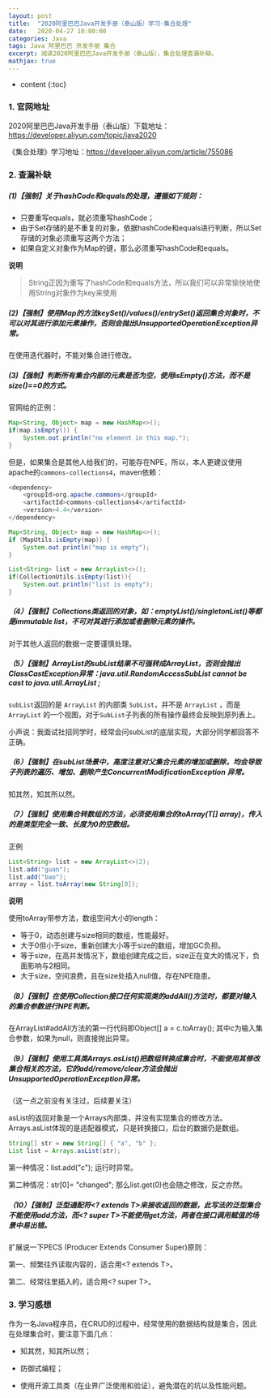 ```yaml
---
layout: post
title:  "2020阿里巴巴Java开发手册（泰山版）学习-集合处理"
date:   2020-04-27 10:00:00
categories: Java
tags: Java 阿里巴巴 开发手册 集合
excerpt: 阅读2020阿里巴巴Java开发手册（泰山版），集合处理查漏补缺。
mathjax: true
---
```


* content
{:toc}

### 1. 官网地址

2020阿里巴巴Java开发手册（泰山版）下载地址：https://developer.aliyun.com/topic/java2020

《集合处理》学习地址：https://developer.aliyun.com/article/755086

### 2. 查漏补缺

##### (1)【强制】关于hashCode和equals的处理，遵循如下规则：

- 只要重写equals，就必须重写hashCode；
- 由于Set存储的是不重复的对象，依据hashCode和equals进行判断，所以Set存储的对象必须重写这两个方法；
- 如果自定义对象作为Map的键，那么必须重写hashCode和equals。

**说明**

> String正因为重写了hashCode和equals方法，所以我们可以非常愉快地使用String对象作为key来使用

##### (2)【强制】使用Map的方法keySet()/values()/entrySet()返回集合对象时，不可以对其进行添加元素操作，否则会抛出UnsupportedOperationException异常。

在使用迭代器时，不能对集合进行修改。

##### (3)【强制】判断所有集合内部的元素是否为空，使用isEmpty()方法，而不是size()==0的方式。

官网给的正例：

```java
Map<String, Object> map = new HashMap<>();
if(map.isEmpty()) {
    System.out.println("no element in this map.");
}
```

但是，如果集合是其他人给我们的，可能存在NPE，所以，本人更建议使用 apache的`commons-collections4`，maven依赖：

```java
<dependency>
    <groupId>org.apache.commons</groupId>
    <artifactId>commons-collections4</artifactId>
    <version>4.4</version>
</dependency>
```

```java
Map<String, Object> map = new HashMap<>();
if (MapUtils.isEmpty(map)) {
    System.out.println("map is empty");
}

List<String> list = new ArrayList<>();
if(CollectionUtils.isEmpty(list)){
    System.out.println("list is empty");
}
```

##### （4）【强制】Collections类返回的对象，如：emptyList()/singletonList()等都是immutable list，不可对其进行添加或者删除元素的操作。

对于其他人返回的数据一定要谨慎处理。

##### （5）【强制】ArrayList的subList结果不可强转成ArrayList，否则会抛出ClassCastException异常：java.util.RandomAccessSubList cannot be cast to java.util.ArrayList ;

`subList`返回的是 `ArrayList` 的内部类 `SubList`，并不是 `ArrayList` ，而是 `ArrayList` 的一个视图，对于`SubList`子列表的所有操作最终会反映到原列表上。

小声说：我面试社招同学时，经常会问subList的底层实现，大部分同学都回答不正确。

##### （6）【强制】在subList场景中，高度注意对父集合元素的增加或删除，均会导致子列表的遍历、增加、删除产生ConcurrentModificationException 异常。

知其然，知其所以然。

##### （7）【强制】使用集合转数组的方法，必须使用集合的toArray(T[] array)，传入的是类型完全一致、长度为0的空数组。

正例

```java
List<String> list = new ArrayList<>(2);
list.add("guan");
list.add("bao");
array = list.toArray(new String[0]);
```

**说明**

使用toArray带参方法，数组空间大小的length：

- 等于0，动态创建与size相同的数组，性能最好。
- 大于0但小于size，重新创建大小等于size的数组，增加GC负担。
- 等于size，在高并发情况下，数组创建完成之后，size正在变大的情况下，负面影响与2相同。
- 大于size，空间浪费，且在size处插入null值，存在NPE隐患。


##### （8）【强制】在使用Collection接口任何实现类的addAll()方法时，都要对输入的集合参数进行NPE判断。

在ArrayList#addAll方法的第一行代码即Object[] a = c.toArray(); 其中c为输入集合参数，如果为null，则直接抛出异常。

##### （9）【强制】使用工具类Arrays.asList()把数组转换成集合时，不能使用其修改集合相关的方法，它的add/remove/clear方法会抛出UnsupportedOperationException异常。

（这一点之前没有关注过，后续要关注）

asList的返回对象是一个Arrays内部类，并没有实现集合的修改方法。Arrays.asList体现的是适配器模式，只是转换接口，后台的数据仍是数组。

```java
String[] str = new String[] { "a", "b" };
List list = Arrays.asList(str);
```
第一种情况：list.add("c"); 运行时异常。

第二种情况：str[0]= "changed"; 那么list.get(0)也会随之修改，反之亦然。


##### （10）【强制】泛型通配符<? extends T>来接收返回的数据，此写法的泛型集合不能使用add方法，而<? super T>不能使用get方法，两者在接口调用赋值的场景中易出错。

扩展说一下PECS (Producer Extends Consumer Super)原则：

第一、频繁往外读取内容的，适合用<? extends T>。

第二、经常往里插入的，适合用<? super T>。


### 3. 学习感想

作为一名Java程序员，在CRUD的过程中，经常使用的数据结构就是集合，因此在处理集合时，要注意下面几点：

- 知其然，知其所以然；

- 防御式编程；

- 使用开源工具类（在业界广泛使用和验证），避免潜在的坑以及性能问题。